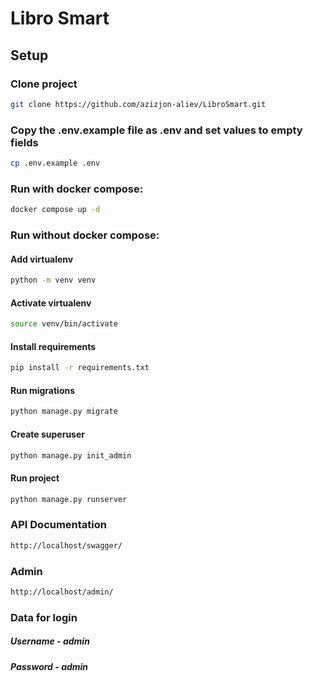 # Libro Smart

## Setup

### Clone project

```bash
git clone https://github.com/azizjon-aliev/LibroSmart.git
```

### Copy the .env.example file as .env and set values to empty fields 

```bash 
cp .env.example .env
```

### Run with docker compose:

```bash
docker compose up -d
```

### Run without docker compose:

#### Add virtualenv

```bash
python -m venv venv
```

#### Activate virtualenv

```bash
source venv/bin/activate
```

#### Install requirements

```bash
pip install -r requirements.txt
```

#### Run migrations

```bash
python manage.py migrate
```

#### Create superuser

```bash
python manage.py init_admin
```

#### Run project

```bash
python manage.py runserver
```

### API Documentation

```bash
http://localhost/swagger/
```

### Admin

```bash
http://localhost/admin/
```

### Data for login

##### Username - admin

##### Password - admin

